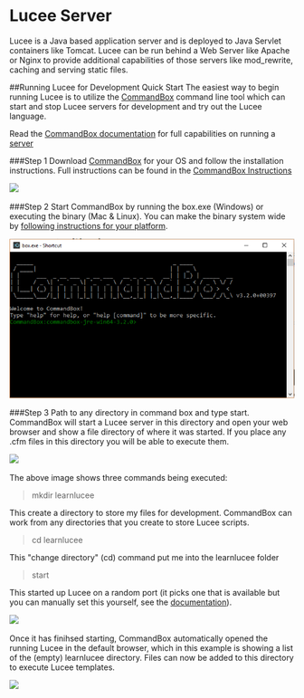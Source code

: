 # Lucee Server

Lucee is a Java based application server and is deployed to Java Servlet containers like Tomcat. Lucee can be run behind a Web Server like Apache or Nginx to provide additional capabilities of those servers like mod_rewrite, caching and serving static files.

##Running Lucee for Development Quick Start
The easiest way to begin running Lucee is to utilize the [CommandBox](https://www.ortussolutions.com/products/commandbox) command line tool which can start and stop Lucee servers for development and try out the Lucee language. 

Read the [CommandBox documentation](http://commandbox.ortusbooks.com/content/) for full capabilities on running a [server](https://ortus.gitbooks.io/commandbox-documentation/content/embedded_server/embedded_server.html)

###Step 1
Download [CommandBox](https://www.ortussolutions.com/products/commandbox) for your OS and follow the installation instructions. Full instructions can be found in the [CommandBox Instructions](https://ortus.gitbooks.io/commandbox-documentation/content/setup/installation.html)

![](commandbox-download.jpg)

###Step 2
Start CommandBox by running the box.exe (Windows) or executing the binary (Mac & Linux). You can make the binary system wide by [following instructions for your platform](https://ortus.gitbooks.io/commandbox-documentation/content/setup/installation.html).

![](commandbox_start1.png)

###Step 3
Path to any directory in command box and type start. CommandBox will start a Lucee server in this directory and open your web browser and show a file directory of where it was started. If you place any .cfm files in this directory you will be able to execute them. 

![](commandbox-start.jpg)

The above image shows three commands being executed: 

> mkdir learnlucee 

This create a directory to store my files for development. CommandBox can work from any directories that you create to store Lucee scripts. 

> cd learnlucee

This "change directory" (cd) command put me into the learnlucee folder

> start

This started up Lucee on a random port (it picks one that is available but you can manually set this yourself, see the [documentation](https://ortus.gitbooks.io/commandbox-documentation/content/embedded_server/embedded_server.html)). 

![](commandbox-started.jpg)

Once it has finihsed starting, CommandBox automatically opened the running Lucee in the default browser, which in this example is showing a list of the (empty) learnlucee directory. Files can now be added to this directory to execute Lucee templates.

![](commandbox-directory.jpg)





